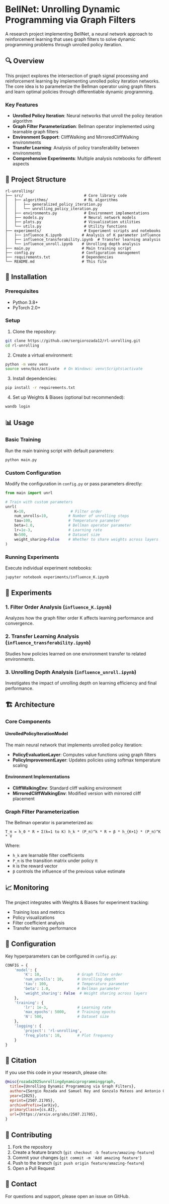 # BellNet: Unrolling Dynamic Programming via Graph Filters

A research project implementing BellNet, a neural network approach to reinforcement learning that uses graph filters to solve dynamic programming problems through unrolled policy iteration.

## 🔍 Overview

This project explores the intersection of graph signal processing and reinforcement learning by implementing unrolled policy iteration networks. The core idea is to parameterize the Bellman operator using graph filters and learn optimal policies through differentiable dynamic programming.

### Key Features

- **Unrolled Policy Iteration**: Neural networks that unroll the policy iteration algorithm
- **Graph Filter Parameterization**: Bellman operator implemented using learnable graph filters
- **Environment Support**: CliffWalking and MirroredCliffWalking environments
- **Transfer Learning**: Analysis of policy transferability between environments
- **Comprehensive Experiments**: Multiple analysis notebooks for different aspects

## 📁 Project Structure

```
rl-unrolling/
├── src/                           # Core library code
│   ├── algorithms/                # RL algorithms
│   │   ├── generalized_policy_iteration.py
│   │   └── unrolling_policy_iteration.py
│   ├── environments.py            # Environment implementations
│   ├── models.py                  # Neural network models
│   ├── plots.py                   # Visualization utilities
│   └── utils.py                   # Utility functions
├── experiments/                   # Experiment scripts and notebooks
│   ├── influence_K.ipynb         # Analysis of K parameter influence
│   ├── influence_transferability.ipynb  # Transfer learning analysis
│   └── influence_unroll.ipynb    # Unrolling depth analysis
├── main.py                       # Main training script
├── config.py                     # Configuration management
├── requirements.txt              # Dependencies
└── README.md                     # This file
```

## 🚀 Installation

### Prerequisites

- Python 3.8+
- PyTorch 2.0+

### Setup

1. Clone the repository:
```bash
git clone https://github.com/sergiorozada12/rl-unrolling.git
cd rl-unrolling
```

2. Create a virtual environment:
```bash
python -m venv venv
source venv/bin/activate  # On Windows: venv\Scripts\activate
```

3. Install dependencies:
```bash
pip install -r requirements.txt
```

4. Set up Weights & Biases (optional but recommended):
```bash
wandb login
```

## 📊 Usage

### Basic Training

Run the main training script with default parameters:

```bash
python main.py
```

### Custom Configuration

Modify the configuration in `config.py` or pass parameters directly:

```python
from main import unrl

# Train with custom parameters
unrl(
    K=10,                    # Filter order
    num_unrolls=10,         # Number of unrolling steps
    tau=100,                # Temperature parameter
    beta=1.0,               # Bellman operator parameter
    lr=1e-3,                # Learning rate
    N=500,                  # Dataset size
    weight_sharing=False    # Whether to share weights across layers
)
```

### Running Experiments

Execute individual experiment notebooks:

```bash
jupyter notebook experiments/influence_K.ipynb
```

## 🧪 Experiments

### 1. Filter Order Analysis (`influence_K.ipynb`)
Analyzes how the graph filter order K affects learning performance and convergence.

### 2. Transfer Learning Analysis (`influence_transferability.ipynb`)
Studies how policies learned on one environment transfer to related environments.

### 3. Unrolling Depth Analysis (`influence_unroll.ipynb`)
Investigates the impact of unrolling depth on learning efficiency and final performance.

## 🏗️ Architecture

### Core Components

#### UnrolledPolicyIterationModel
The main neural network that implements unrolled policy iteration:
- **PolicyEvaluationLayer**: Computes value functions using graph filters
- **PolicyImprovementLayer**: Updates policies using softmax temperature scaling

#### Environment Implementations
- **CliffWalkingEnv**: Standard cliff walking environment
- **MirroredCliffWalkingEnv**: Modified version with mirrored cliff placement

### Graph Filter Parameterization

The Bellman operator is parameterized as:
```
T_π = h_0 * R + Σ(k=1 to K) h_k * (P_π)^k * R + β * h_{K+1} * (P_π)^K * V
```

Where:
- `h_k` are learnable filter coefficients
- `P_π` is the transition matrix under policy π
- `R` is the reward vector
- `β` controls the influence of the previous value estimate

## 📈 Monitoring

The project integrates with Weights & Biases for experiment tracking:

- Training loss and metrics
- Policy visualizations
- Filter coefficient analysis
- Transfer learning performance

## 🔧 Configuration

Key hyperparameters can be configured in `config.py`:

```python
CONFIG = {
    'model': {
        'K': 10,                # Graph filter order
        'num_unrolls': 10,      # Unrolling depth
        'tau': 100,             # Temperature parameter
        'beta': 1.0,            # Bellman parameter
        'weight_sharing': False  # Weight sharing across layers
    },
    'training': {
        'lr': 1e-3,             # Learning rate
        'max_epochs': 5000,     # Training epochs
        'N': 500,               # Dataset size
    },
    'logging': {
        'project': 'rl-unrolling',
        'freq_plots': 10,       # Plot frequency
    }
}
```

## 📝 Citation

If you use this code in your research, please cite:

```bibtex
@misc{rozada2025unrollingdynamicprogramminggraph,
  title={Unrolling Dynamic Programming via Graph Filters}, 
  author={Sergio Rozada and Samuel Rey and Gonzalo Mateos and Antonio G. Marques},
  year={2025},
  eprint={2507.21705},
  archivePrefix={arXiv},
  primaryClass={cs.AI},
  url={https://arxiv.org/abs/2507.21705}, 
}
```

## 🤝 Contributing

1. Fork the repository
2. Create a feature branch (`git checkout -b feature/amazing-feature`)
3. Commit your changes (`git commit -m 'Add amazing feature'`)
4. Push to the branch (`git push origin feature/amazing-feature`)
5. Open a Pull Request

## 📧 Contact

For questions and support, please open an issue on GitHub.